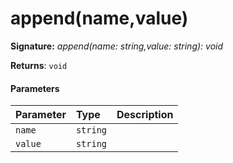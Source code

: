# append(name,value)



**Signature:** _append(name: string,value: string): void_

**Returns**: `void`



#### Parameters


| Parameter	   | Type    | Description |
|:-------------|:---------------|:------------|
| `name`    | `string` |  |
| `value`    | `string` |  |

